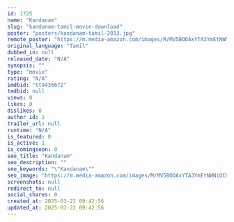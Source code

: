 ```yaml
---
id: 1725
name: "Kandanam"
slug: "kandanam-tamil-movie-download"
poster: "posters/kandanam-tamil-2013.jpg"
remote_poster: "https://m.media-amazon.com/images/M/MV5BODAxYTA3YmEtNWNiOC00NGZhLWE2OWMtM2ViZWRmNWI2MWUzXkEyXkFqcGdeQXVyNjA4NTk0NjU@._V1_SX300.jpg"
original_language: "Tamil"
dubbed_in: null
released_date: "N/A"
synopsis: ""
type: "movie"
rating: "N/A"
imdbid: "tt9436672"
tmdbid: null
views: 0
likes: 0
dislikes: 0
author_id: 1
trailer_url: null
runtime: "N/A"
is_featured: 0
is_active: 1
is_comingsoon: 0
seo_title: "Kandanam"
seo_description: ""
seo_keywords: "\"Kandanam\""
seo_image: "https://m.media-amazon.com/images/M/MV5BODAxYTA3YmEtNWNiOC00NGZhLWE2OWMtM2ViZWRmNWI2MWUzXkEyXkFqcGdeQXVyNjA4NTk0NjU@._V1_SX300.jpg"
screenshots: null
redirect_to: null
social_shares: 0
created_at: 2025-03-22 09:42:56
updated_at: 2025-03-22 09:42:56
---
```


